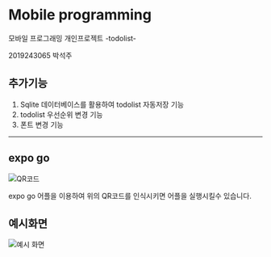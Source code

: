 # Mobile programming
모바일 프로그래밍 개인프로젝트 -todolist-

2019243065 박석주

추가기능
---
1. Sqlite 데이터베이스를 활용하여 todolist 자동저장 기능
2. todolist 우선순위 변경 기능
3. 폰트 변경 기능

---
expo go
---


![QR코드](https://github.com/WAME-LEL/gacha_calculator/assets/56767018/a4257950-8a09-41d3-86c2-3c724611f6aa)

expo go 어플을 이용하여 위의 QR코드를 인식시키면 어플을 실행시킬수 있습니다.

예시화면
---

![예시 화면](https://github.com/WAME-LEL/gacha_calculator/assets/56767018/9597a53a-9f4a-432b-a0de-c128c33f79ec)
